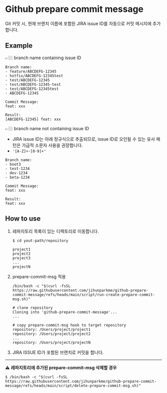 # Github prepare commit message

Git 커밋 시, 현재 브랜치 이름에 포함된 JIRA issue ID를 자동으로 커밋 메시지에 추가합니다.

## Example

👉🏼 branch name containing issue ID

```text
Branch name:
- feature/ABCDEFG-12345
- hotfix/ABCDEFG-12345test
- test/ABCDEFG-12345
- test/ABCDEFG-12345-test
- test/ABCDEFG-12345test
- ABCDEFG-12345

Commit Message:
feat: xxx

Result:
[ABCDEFG-12345] feat: xxx
```

👉🏼 branch name not containing issue ID
- JIRA issue ID는 아래 정규식으로 추출되므로, issue ID로 오인될 수 있는 유사 패턴은 가급적 소문자 사용을 권장합니다. 
- `'[A-Z]+-[0-9]+'`

```text
Branch name:
- boot3
- test-1234
- dev-1234
- beta-1234

Commit Message:
feat: xxx

Result:
feat: xxx
```

## How to use

1. 레파지토리 목록이 있는 디렉토리로 이동합니다.

    ```shell
    $ cd yout-path/repository
   
   project1
   project2
   project3
   ...
   projectN
   ```

2. prepare-commit-msg 적용 

   ```shell
   /bin/bash -c "$(curl -fsSL https://raw.githubusercontent.com/jihunparkme/github-prepare-commit-message/refs/heads/main/script/run-create-prepare-commit-msg.sh)"
   ```

   ```shell
   # clone repository
   Cloning into 'github-prepare-commit-message'...
   ...
   
   # copy prepare-commit-msg hook to target repository
   repository: /Users/project/project1
   repository: /Users/project/project2
   ...
   repository: /Users/project/projectN
   ```

3. JIRA ISSUE ID가 포함된 브랜치로 커밋을 합니다.

---

⚠️ **레파지토리에 추가된 prepare-commit-msg 삭제할 경우**

```shell
$ /bin/bash -c "$(curl -fsSL https://raw.githubusercontent.com/jihunparkme/github-prepare-commit-message/refs/heads/main/script/delete-prepare-commit-msg.sh)"
```



